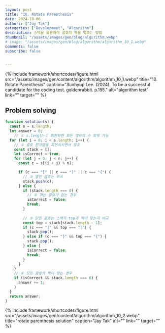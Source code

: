 ```yaml
---
layout: post
title: "10. Rotate Parenthesis"
date: 2024-10-06
authors: ["Jay Tak"]
categories: ["Development", "Algorithm"]
description: 스택을 활용하여 괄호의 짝을 맞추는 방법
thumbnail: "/assets/images/gen/blog/algorithm.webp"
# image: "/assets/images/gen/blog/algorithm/algorithm_10_1.webp"
comments: false
subscribe: false


---
```


{% include framework/shortcodes/figure.html src="/assets/images/gen/content/algorithm/algorithm_10_1.webp" title="10. Rotate Parenthesis" caption="Sunhyup Lee. (2024). To be a successful candidate for the coding test. goldenrabbit. p.155." alt="algorithm test" link="" target="" %}

## Problem solving 

```javascript
function solution(s) {
  const n = s.length;
  let answer = 0;
    // ① s.length-1 회전하면 모든 경우의 수 파악 가능
  for (let i = 0; i < s.length; i++) {
    // ② 괄호 문자열을 회전시키면서 참조
    const stack = [];
    let isCorrect = true;
    for (let j = 0; j < n; j++) {
      const c = s[(i + j) % n];

      if (c === "[" || c === "(" || c === "{") {
        // ③ 열린 괄호는 푸시
        stack.push(c);
      } else {
        if (stack.length === 0) {
          // ④ 여는 괄호가 없는 경우
          isCorrect = false;
          break;
        }
				
        // ⑤ 닫힌 괄호는 스택의 top과 짝이 맞는지 비교
        const top = stack[stack.length - 1];
        if (c === "]" && top === "(") {
          stack.pop();
        } else if (c === "}" && top === "{") {
          stack.pop();
        } else {
          isCorrect = false;
          break;
        }
      }
    }
    // ⑥ 모든 괄호의 짝이 맞는 경우
    if (isCorrect && stack.length === 0) {
      answer += 1;
    }
  }
  return answer;
}
```

{% include framework/shortcodes/figure.html src="/assets/images/gen/content/algorithm/algorithm_10_2.webp" title="rotate parenthesis solution" caption="Jay Tak" alt="" link="" target="" %}

<br><br><br>